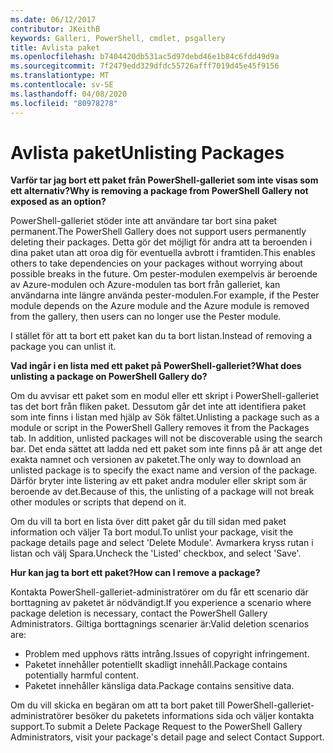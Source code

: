 ```yaml
---
ms.date: 06/12/2017
contributor: JKeithB
keywords: Galleri, PowerShell, cmdlet, psgallery
title: Avlista paket
ms.openlocfilehash: b7404420db531ac5d97debd46e1b84c6fdd49d9a
ms.sourcegitcommit: 7f2479edd329dfdc55726afff7019d45e45f9156
ms.translationtype: MT
ms.contentlocale: sv-SE
ms.lasthandoff: 04/08/2020
ms.locfileid: "80978278"
---
```

# <a name="unlisting-packages"></a><span data-ttu-id="e143f-103">Avlista paket</span><span class="sxs-lookup"><span data-stu-id="e143f-103">Unlisting Packages</span></span>

<span data-ttu-id="e143f-104">**Varför tar jag bort ett paket från PowerShell-galleriet som inte visas som ett alternativ?**</span><span class="sxs-lookup"><span data-stu-id="e143f-104">**Why is removing a package from PowerShell Gallery not exposed as an option?**</span></span>

<span data-ttu-id="e143f-105">PowerShell-galleriet stöder inte att användare tar bort sina paket permanent.</span><span class="sxs-lookup"><span data-stu-id="e143f-105">The PowerShell Gallery does not support users permanently deleting their packages.</span></span>
<span data-ttu-id="e143f-106">Detta gör det möjligt för andra att ta beroenden i dina paket utan att oroa dig för eventuella avbrott i framtiden.</span><span class="sxs-lookup"><span data-stu-id="e143f-106">This enables others to take dependencies on your packages without worrying about possible breaks in the future.</span></span>
<span data-ttu-id="e143f-107">Om pester-modulen exempelvis är beroende av Azure-modulen och Azure-modulen tas bort från galleriet, kan användarna inte längre använda pester-modulen.</span><span class="sxs-lookup"><span data-stu-id="e143f-107">For example, if the Pester module depends on the Azure module and the Azure module is removed from the gallery, then users can no longer use the Pester module.</span></span>

<span data-ttu-id="e143f-108">I stället för att ta bort ett paket kan du ta bort listan.</span><span class="sxs-lookup"><span data-stu-id="e143f-108">Instead of removing a package you can unlist it.</span></span>

<span data-ttu-id="e143f-109">**Vad ingår i en lista med ett paket på PowerShell-galleriet?**</span><span class="sxs-lookup"><span data-stu-id="e143f-109">**What does unlisting a package on PowerShell Gallery do?**</span></span>

<span data-ttu-id="e143f-110">Om du avvisar ett paket som en modul eller ett skript i PowerShell-galleriet tas det bort från fliken paket. Dessutom går det inte att identifiera paket som inte finns i listan med hjälp av Sök fältet.</span><span class="sxs-lookup"><span data-stu-id="e143f-110">Unlisting a package such as a module or script in the PowerShell Gallery removes it from the Packages tab. In addition, unlisted packages will not be discoverable using the search bar.</span></span>
<span data-ttu-id="e143f-111">Det enda sättet att ladda ned ett paket som inte finns på är att ange det exakta namnet och versionen av paketet.</span><span class="sxs-lookup"><span data-stu-id="e143f-111">The only way to download an unlisted package is to specify the exact name and version of the package.</span></span>
<span data-ttu-id="e143f-112">Därför bryter inte listering av ett paket andra moduler eller skript som är beroende av det.</span><span class="sxs-lookup"><span data-stu-id="e143f-112">Because of this, the unlisting of a package will not break other modules or scripts that depend on it.</span></span>

<span data-ttu-id="e143f-113">Om du vill ta bort en lista över ditt paket går du till sidan med paket information och väljer Ta bort modul.</span><span class="sxs-lookup"><span data-stu-id="e143f-113">To unlist your package, visit the package details page and select 'Delete Module'.</span></span> <span data-ttu-id="e143f-114">Avmarkera kryss rutan i listan och välj Spara.</span><span class="sxs-lookup"><span data-stu-id="e143f-114">Uncheck the 'Listed' checkbox, and select 'Save'.</span></span>

<span data-ttu-id="e143f-115">**Hur kan jag ta bort ett paket?**</span><span class="sxs-lookup"><span data-stu-id="e143f-115">**How can I remove a package?**</span></span>

<span data-ttu-id="e143f-116">Kontakta PowerShell-galleriet-administratörer om du får ett scenario där borttagning av paketet är nödvändigt.</span><span class="sxs-lookup"><span data-stu-id="e143f-116">If you experience a scenario where package deletion is necessary, contact the PowerShell Gallery Administrators.</span></span>
<span data-ttu-id="e143f-117">Giltiga borttagnings scenarier är:</span><span class="sxs-lookup"><span data-stu-id="e143f-117">Valid deletion scenarios are:</span></span>
- <span data-ttu-id="e143f-118">Problem med upphovs rätts intrång.</span><span class="sxs-lookup"><span data-stu-id="e143f-118">Issues of copyright infringement.</span></span>
- <span data-ttu-id="e143f-119">Paketet innehåller potentiellt skadligt innehåll.</span><span class="sxs-lookup"><span data-stu-id="e143f-119">Package contains potentially harmful content.</span></span>
- <span data-ttu-id="e143f-120">Paketet innehåller känsliga data.</span><span class="sxs-lookup"><span data-stu-id="e143f-120">Package contains sensitive data.</span></span>

<span data-ttu-id="e143f-121">Om du vill skicka en begäran om att ta bort paket till PowerShell-galleriet-administratörer besöker du paketets informations sida och väljer kontakta support.</span><span class="sxs-lookup"><span data-stu-id="e143f-121">To submit a Delete Package Request to the PowerShell Gallery Administrators, visit your package's detail page and select Contact Support.</span></span>
